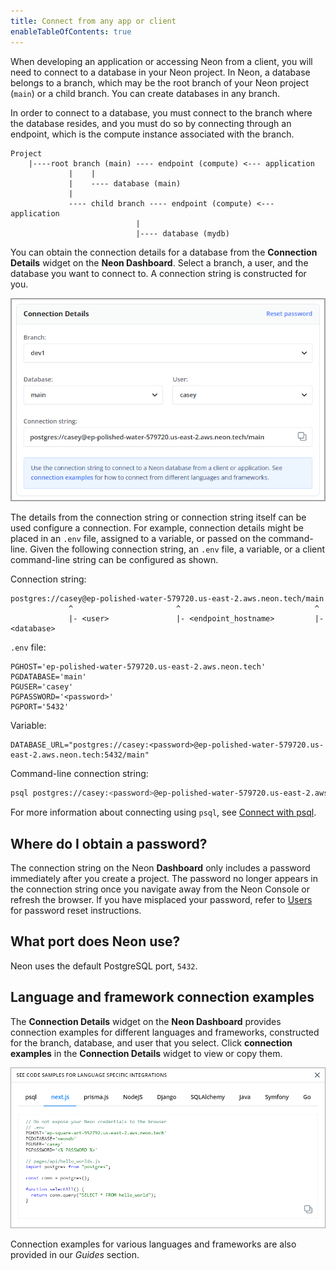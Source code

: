 ```yaml
---
title: Connect from any app or client
enableTableOfContents: true
---
```

When developing an application or accessing Neon from a client, you will need to connect to a database in your Neon project. In Neon, a database belongs to a branch, which may be the root branch of your Neon project (`main`) or a child branch. You can create databases in any branch.

In order to connect to a database, you must connect to the branch where the database resides, and you must do so by connecting through an endpoint, which is the compute instance associated with the branch.

```text
Project
    |----root branch (main) ---- endpoint (compute) <--- application
             |    |
             |    ---- database (main)
             |
             ---- child branch ---- endpoint (compute) <--- application
                            |
                            |---- database (mydb)  
```

You can obtain the connection details for a database from the **Connection Details** widget on the **Neon Dashboard**. Select a branch, a user, and the database you want to connect to. A connection string is constructed for you.

![Connection details widget](./images/connection_details.png)

The details from the connection string or connection string itself can be used configure a connection. For example, connection details might be placed in an `.env` file, assigned to a variable, or passed on the command-line. Given the following connection string, an `.env` file, a variable, or a client command-line string can be configured as shown.

Connection string:

```text
postgres://casey@ep-polished-water-579720.us-east-2.aws.neon.tech/main
             ^                       ^                              ^
             |- <user>               |- <endpoint_hostname>         |- <database> 
```

`.env` file:

```text
PGHOST='ep-polished-water-579720.us-east-2.aws.neon.tech'
PGDATABASE='main'
PGUSER='casey'
PGPASSWORD='<password>'
PGPORT='5432'
```

Variable:

```text
DATABASE_URL="postgres://casey:<password>@ep-polished-water-579720.us-east-2.aws.neon.tech:5432/main"
```

Command-line connection string:

```bash
psql postgres://casey:<password>@ep-polished-water-579720.us-east-2.aws.neon.tech:5432/main
```

For more information about connecting using `psql`, see [Connect with psql](../query-with-psql-editor).

## Where do I obtain a password?

The connection string on the Neon **Dashboard** only includes a password immediately after you create a project. The password no longer appears in the connection string once you navigate away from the Neon Console or refresh the browser. If you have misplaced your password, refer to [Users](tbd) for password reset instructions.

## What port does Neon use?

Neon uses the default PostgreSQL port, `5432`.

## Language and framework connection examples

The **Connection Details** widget on the **Neon Dashboard** provides connection examples for different languages and frameworks, constructed for the branch, database, and user that you select. Click **connection examples**  in the **Connection Details** widget to view or copy them.

![Connection details widget](./images/code_connection_examples.png)

Connection examples for various languages and frameworks are also provided in our *Guides* section.
